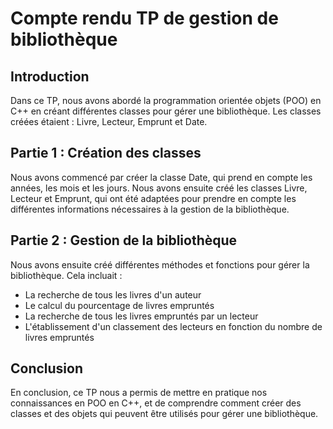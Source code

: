 <body>
  <h1>Compte rendu TP de gestion de bibliothèque</h1>
  <h2>Introduction</h2>
    <p>Dans ce TP, nous avons abordé la programmation orientée objets (POO) en C++ en créant différentes classes pour gérer une bibliothèque. Les classes créées étaient :    Livre, Lecteur, Emprunt et Date.</p>
  <h2>Partie 1 : Création des classes</h2>
    <p>Nous avons commencé par créer la classe Date, qui prend en compte les années, les mois et les jours. Nous avons ensuite créé les classes Livre, Lecteur et Emprunt, qui ont été adaptées pour prendre en compte les différentes informations nécessaires à la gestion de la bibliothèque.</p>
  <h2>Partie 2 : Gestion de la bibliothèque</h2>
    <p>Nous avons ensuite créé différentes méthodes et fonctions pour gérer la bibliothèque. Cela incluait :</p>
    <ul>
      <li>La recherche de tous les livres d'un auteur</li>
      <li>Le calcul du pourcentage de livres empruntés</li>
      <li>La recherche de tous les livres empruntés par un lecteur</li>
      <li>L'établissement d'un classement des lecteurs en fonction du nombre de livres empruntés</li>
    </ul>
  <h2>Conclusion</h2>
    <p>En conclusion, ce TP nous a permis de mettre en pratique nos connaissances en POO en C++, et de comprendre comment créer des classes et des objets qui peuvent être utilisés pour gérer une bibliothèque.</p>
</body>
